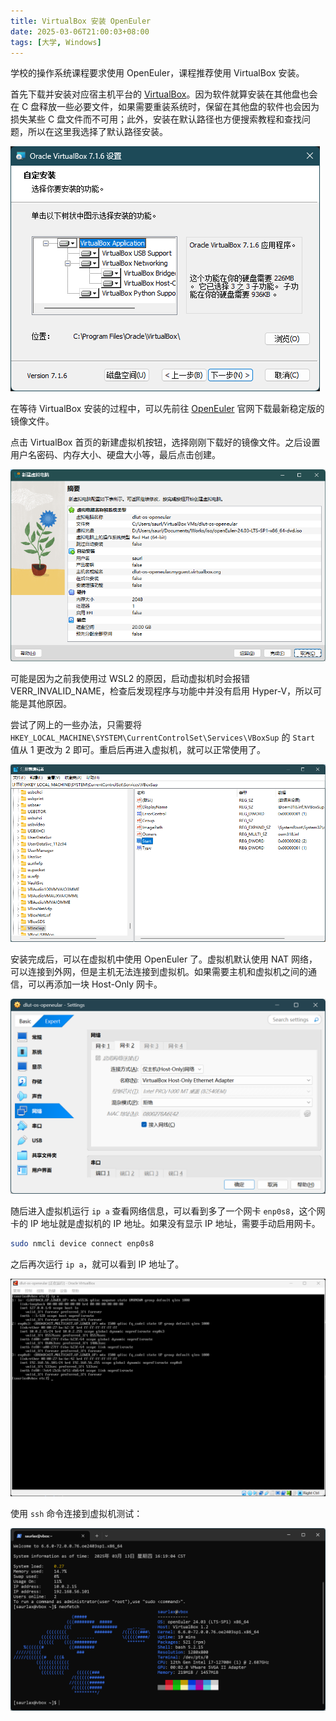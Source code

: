```yaml
---
title: VirtualBox 安装 OpenEuler
date: 2025-03-06T21:00:03+08:00
tags: [大学, Windows]
---
```


学校的操作系统课程要求使用 OpenEuler，课程推荐使用 VirtualBox 安装。

首先下载并安装对应宿主机平台的 [VirtualBox](https://www.virtualbox.org/wiki/Downloads)。因为软件就算安装在其他盘也会在 C 盘释放一些必要文件，如果需要重装系统时，保留在其他盘的软件也会因为损失某些 C 盘文件而不可用；此外，安装在默认路径也方便搜索教程和查找问题，所以在这里我选择了默认路径安装。

![](images/image.jpg)

在等待 VirtualBox 安装的过程中，可以先前往 [OpenEuler](https://www.openeuler.org/zh/download/) 官网下载最新稳定版的镜像文件。

点击 VirtualBox 首页的新建虚拟机按钮，选择刚刚下载好的镜像文件。之后设置用户名密码、内存大小、硬盘大小等，最后点击创建。

![](images/image-2.jpg)

可能是因为之前我使用过 WSL2 的原因，启动虚拟机时会报错 VERR_INVALID_NAME，检查后发现程序与功能中并没有启用 Hyper-V，所以可能是其他原因。

尝试了网上的一些办法，只需要将 `HKEY_LOCAL_MACHINE\SYSTEM\CurrentControlSet\Services\VBoxSup` 的 `Start` 值从 1 更改为 2 即可。重启后再进入虚拟机，就可以正常使用了。

![](images/image-3.jpg)

安装完成后，可以在虚拟机中使用 OpenEuler 了。虚拟机默认使用 NAT 网络，可以连接到外网，但是主机无法连接到虚拟机。如果需要主机和虚拟机之间的通信，可以再添加一块 Host-Only 网卡。

![](images/image-4.jpg)

随后进入虚拟机运行 `ip a` 查看网络信息，可以看到多了一个网卡 `enp0s8`，这个网卡的 IP 地址就是虚拟机的 IP 地址。如果没有显示 IP 地址，需要手动启用网卡。

```bash
sudo nmcli device connect enp0s8
```

之后再次运行 `ip a`，就可以看到 IP 地址了。

![](images/image-5.jpg)

使用 `ssh` 命令连接到虚拟机测试：

![](images/image-6.jpg)